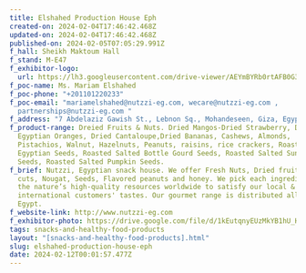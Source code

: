 ```yaml
---
title: Elshahed Production House Eph
created-on: 2024-02-04T17:46:42.468Z
updated-on: 2024-02-04T17:46:42.468Z
published-on: 2024-02-05T07:05:29.991Z
f_hall: Sheikh Maktoum Hall
f_stand: M-E47
f_exhibitor-logo:
  url: https://lh3.googleusercontent.com/drive-viewer/AEYmBYRb0rtAFB0G3Ns5wzYEd2VIPuO9Sl1Jf4RF7WojJNJOuDYEPzIoVFey293mOOd3naUptzrDmoJL2CQFHdZ3mgqis1syMQ=s1600
f_poc-name: Ms. Mariam Elshahed
f_poc-phone: "+201101220233"
f_poc-email: "mariamelshahed@nutzzi-eg.com, wecare@nutzzi-eg.com ,
  partnerships@nutzzi-eg.com "
f_address: "7 Abdelaziz Gawish St., Lebnon Sq., Mohandeseen, Giza, Egypt. "
f_product-range: Dreied Fruits & Nuts. Dried Mangos-Dried Strawberry, Dried
  Egyptian Oranges, Dried Cantaloupe,Dried Bananas, Cashews, Almonds,
  Pistachios, Walnut, Hazelnuts, Peanuts, raisins, rice crackers, Roasted
  Egyptian Seeds, Roasted Salted Bottle Gourd Seeds, Roasted Salted Sunflower
  Seeds, Roasted Salted Pumpkin Seeds.
f_brief: Nutzzi, Egyptian snack house. We offer Fresh Nuts, Dried fruits, Energy
  cuts, Nougat, Seeds, Flavored peanuts and honey. We pick each ingredient from
  the nature’s high-quality resources worldwide to satisfy our local & and
  international customers' tastes. Our gourmet range is distributed all over
  Egypt.
f_website-link: http://www.nutzzi-eg.com
f_exhibitor-photo: https://drive.google.com/file/d/1kEutqnyEUzMkYB1hU_H3aJTx7_cKlNVh/view?usp=drive_link
tags: snacks-and-healthy-food-products
layout: "[snacks-and-healthy-food-products].html"
slug: elshahed-production-house-eph
date: 2024-02-12T00:01:57.477Z
---
```

